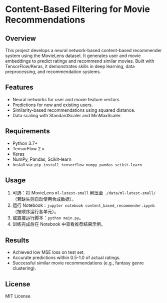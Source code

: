 # Content-Based Filtering for Movie Recommendations

## Overview
This project develops a neural network-based content-based recommender system using the MovieLens dataset. It generates user and movie embeddings to predict ratings and recommend similar movies. Built with TensorFlow/Keras, it demonstrates skills in deep learning, data preprocessing, and recommendation systems.

## Features
- Neural networks for user and movie feature vectors.
- Predictions for new and existing users.
- Similarity-based recommendations using squared distance.
- Data scaling with StandardScaler and MinMaxScaler.

## Requirements
- Python 3.7+
- TensorFlow 2.x
- Keras
- NumPy, Pandas, Scikit-learn
- Install via: `pip install tensorflow numpy pandas scikit-learn`

## Usage
1. 可选：将 MovieLens `ml-latest-small` 解压至 `./data/ml-latest-small/`（若缺失则自动使用合成数据）。
2. 运行 Notebook：`jupyter notebook content_based_recommender.ipynb`（按顺序运行各单元）。
3. 或直接运行脚本：`python main.py`。
4. 训练完成后在 Notebook 中查看推荐结果示例。

## Results
- Achieved low MSE loss on test set.
- Accurate predictions within 0.5-1.0 of actual ratings.
- Successful similar movie recommendations (e.g., fantasy genre clustering).

## License
MIT License

